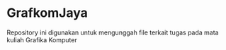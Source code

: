 # GrafkomJaya
Repository ini digunakan untuk mengunggah file terkait tugas pada mata kuliah Grafika Komputer